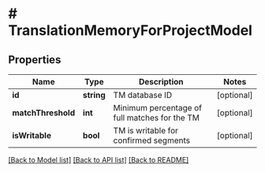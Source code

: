# # TranslationMemoryForProjectModel

## Properties

Name | Type | Description | Notes
------------ | ------------- | ------------- | -------------
**id** | **string** | TM database ID | [optional]
**matchThreshold** | **int** | Minimum percentage of full matches for the TM | [optional]
**isWritable** | **bool** | TM is writable for confirmed segments | [optional]

[[Back to Model list]](../../README.md#models) [[Back to API list]](../../README.md#endpoints) [[Back to README]](../../README.md)
